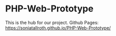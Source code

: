 # PHP-Web-Prototype

This is the hub for our project.
Github Pages: https://soniatallroth.github.io/PHP-Web-Prototype/
